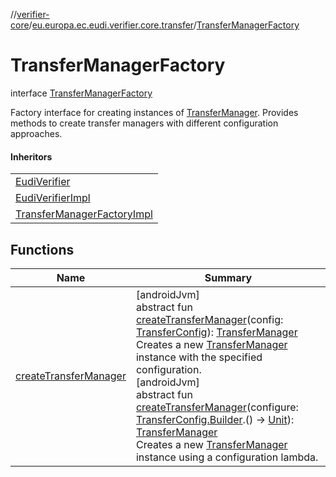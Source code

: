 //[verifier-core](../../../index.md)/[eu.europa.ec.eudi.verifier.core.transfer](../index.md)/[TransferManagerFactory](index.md)

# TransferManagerFactory

interface [TransferManagerFactory](index.md)

Factory interface for creating instances of [TransferManager](../-transfer-manager/index.md). Provides methods to create transfer managers with different configuration approaches.

#### Inheritors

| |
|---|
| [EudiVerifier](../../eu.europa.ec.eudi.verifier.core/-eudi-verifier/index.md) |
| [EudiVerifierImpl](../../eu.europa.ec.eudi.verifier.core/-eudi-verifier-impl/index.md) |
| [TransferManagerFactoryImpl](../-transfer-manager-factory-impl/index.md) |

## Functions

| Name | Summary |
|---|---|
| [createTransferManager](create-transfer-manager.md) | [androidJvm]<br>abstract fun [createTransferManager](create-transfer-manager.md)(config: [TransferConfig](../-transfer-config/index.md)): [TransferManager](../-transfer-manager/index.md)<br>Creates a new [TransferManager](../-transfer-manager/index.md) instance with the specified configuration.<br>[androidJvm]<br>abstract fun [createTransferManager](create-transfer-manager.md)(configure: [TransferConfig.Builder](../-transfer-config/-builder/index.md).() -&gt; [Unit](https://kotlinlang.org/api/latest/jvm/stdlib/kotlin-stdlib/kotlin/-unit/index.html)): [TransferManager](../-transfer-manager/index.md)<br>Creates a new [TransferManager](../-transfer-manager/index.md) instance using a configuration lambda. |
